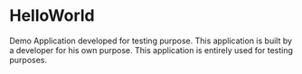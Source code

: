 # HelloWorld
Demo Application developed for testing purpose.
This application is built by a developer for his own purpose.
This application is entirely used for testing purposes.
